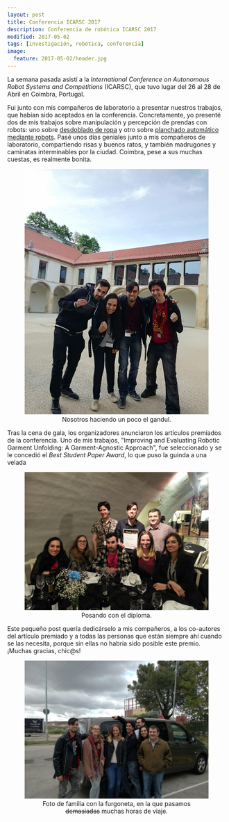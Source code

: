 ```yaml
---
layout: post
title: Conferencia ICARSC 2017
description: Conferencia de robótica ICARSC 2017
modified: 2017-05-02
tags: [investigación, robótica, conferencia]
image: 
  feature: 2017-05-02/header.jpg
---
```



La semana pasada asistí a la *International Conference on Autonomous Robot Systems and Competitions* (ICARSC), que tuvo lugar del 26 al 28 de Abril en Coimbra, Portugal. 

Fui junto con mis compañeros de laboratorio a presentar nuestros trabajos, que habían sido aceptados en la conferencia. Concretamente, yo presenté dos de mis trabajos sobre manipulación y percepción de prendas con robots: uno sobre [desdoblado de ropa](https://www.slideshare.net/DavidEstevez11/estevez2017icasrcunfoldingpresentation) y otro sobre [planchado automático mediante robots](https://www.slideshare.net/DavidEstevez11/estevez2017icasrcironingpresentation). Pasé unos días geniales junto a mis compañeros de laboratorio, compartiendo risas y buenos ratos, y también madrugones y caminatas interminables por la ciudad. Coimbra, pese a sus muchas cuestas, es realmente bonita.


<figure align="center">
	<img src="/img/blog/2017-05-02/icarsc-2017-01.jpg" alt="Nosotros haciendo un poco el gandul" width="450px">
	<figcaption>Nosotros haciendo un poco el gandul.</figcaption>
</figure>


Tras la cena de gala, los organizadores anunciaron los artículos premiados de la conferencia. Uno de mis trabajos, "Improving and Evaluating Robotic Garment Unfolding: A Garment-Agnostic Approach", fue seleccionado y se le concedió el *Best Student Paper Award*, lo que puso la guinda a una velada 

<figure align="center">
	<img src="/img/blog/2017-05-02/icarsc-2017-02.jpg" alt="Posando con el diploma" width="450px">
	<figcaption>Posando con el diploma.</figcaption>
</figure>


Este pequeño post quería dedicárselo a mis compañeros, a los co-autores del artículo premiado y a todas las personas que están siempre ahí cuando se las necesita, porque sin ellas no habría sido posible este premio. ¡Muchas gracias, chic@s!


<figure align="center">
	<img src="/img/blog/2017-05-02/icarsc-2017-03.jpg" alt="Foto de familia con la furgoneta, en la que pasamos bastantes horas de viaje." width="450px">
	<figcaption>Foto de familia con la furgoneta, en la que pasamos <strike>demasiadas</strike> muchas horas de viaje.</figcaption>
</figure>
